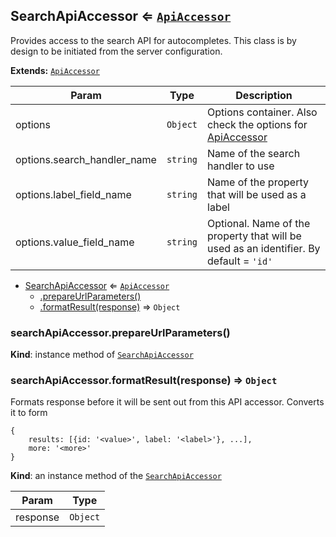 <a name="module_SearchApiAccessor"></a>
## SearchApiAccessor ⇐ <code>[ApiAccessor](./api-accessor.md)</code>
Provides access to the search API for autocompletes. This class is by design to be initiated from the server configuration.

**Extends:** <code>[ApiAccessor](./api-accessor.md)</code>  

| Param | Type | Description |
| --- | --- | --- |
| options | <code>Object</code> | Options container. Also check the options for [ApiAccessor](./api-accessor.md) |
| options.search_handler_name | <code>string</code> | Name of the search handler to use |
| options.label_field_name | <code>string</code> | Name of the property that will be used as a label |
| options.value_field_name | <code>string</code> | Optional. Name of the property that will be used as an identifier.                                       By default = `'id'` |


* [SearchApiAccessor](#module_SearchApiAccessor) ⇐ <code>[ApiAccessor](./api-accessor.md)</code>
  * [.prepareUrlParameters()](#module_SearchApiAccessor#prepareUrlParameters)
  * [.formatResult(response)](#module_SearchApiAccessor#formatResult) ⇒ <code>Object</code>

<a name="module_SearchApiAccessor#prepareUrlParameters"></a>
### searchApiAccessor.prepareUrlParameters()
**Kind**: instance method of <code>[SearchApiAccessor](#module_SearchApiAccessor)</code>  
<a name="module_SearchApiAccessor#formatResult"></a>
### searchApiAccessor.formatResult(response) ⇒ <code>Object</code>
Formats response before it will be sent out from this API accessor.
Converts it to form
``` javascipt
{
    results: [{id: '<value>', label: '<label>'}, ...],
    more: '<more>'
}
```

**Kind**: an instance method of the <code>[SearchApiAccessor](#module_SearchApiAccessor)</code>  

| Param | Type |
| --- | --- |
| response | <code>Object</code> | 

